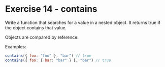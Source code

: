 # Exercise 14 - contains

Write a function that searches for a value in a nested object. It returns true if the object contains that value.

Objects are compared by reference.

Examples:

```javascript
contains({ foo: "foo" }, "bar") // true
contains({ foo: { bar: "bar" } }, "bar") // true
```
